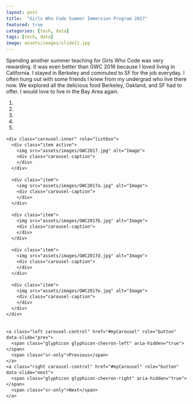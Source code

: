```yaml
---
layout: post
title:  "Girls Who Code Summer Immersion Program 2017"
featured: true
categories: [tech, data]
tags: [tech, data]
image: assets/images/slide11.jpg
---
```

Spending another summer teaching for Girls Who Code was very rewarding. It was even better than GWC 2016 because I loved living in California. I stayed in Berkeley and commuted to SF for the job everyday.
I often hung out with some friends I knew from my undergrad who live there now. We explored all the delicious food Berkeley, Oakland, and SF had to offer. I would love to live in the Bay Area again.

<div id="myCarousel" class="carousel slide" data-ride="carousel">
    <ol class="carousel-indicators">
      <li data-target="#myCarousel" data-slide-to="0" class="active"></li>
      <li data-target="#myCarousel" data-slide-to="1"></li>
      <li data-target="#myCarousel" data-slide-to="2"></li>
      <li data-target="#myCarousel" data-slide-to="3"></li>
      <li data-target="#myCarousel" data-slide-to="4"></li>
    </ol>


    <div class="carousel-inner" role="listbox">
      <div class="item active">
        <img src="assets/images/GWC2017.jpg" alt="Image">
        <div class="carousel-caption">
        </div>
      </div>

      <div class="item">
        <img src="assets/images/GWC2017a.jpg" alt="Image">
        <div class="carousel-caption">
        </div>
      </div>

      <div class="item">
        <img src="assets/images/GWC2017b.jpg" alt="Image">
        <div class="carousel-caption">
        </div>
      </div>

      <div class="item">
        <img src="assets/images/GWC2017d.jpg" alt="Image">
        <div class="carousel-caption">
        </div>
      </div>

      <div class="item">
        <img src="assets/images/GWC2017e.jpg" alt="Image">
        <div class="carousel-caption">
        </div>
      </div>
    </div>


    <a class="left carousel-control" href="#myCarousel" role="button" data-slide="prev">
      <span class="glyphicon glyphicon-chevron-left" aria-hidden="true"></span>
      <span class="sr-only">Previous</span>
    </a>
    <a class="right carousel-control" href="#myCarousel" role="button" data-slide="next">
      <span class="glyphicon glyphicon-chevron-right" aria-hidden="true"></span>
      <span class="sr-only">Next</span>
    </a>
</div>

